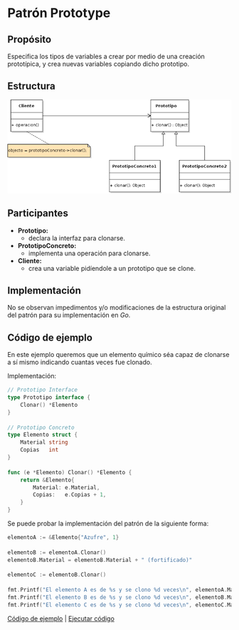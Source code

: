 # Patrón Prototype

## Propósito

Especifica los tipos de variables a crear por medio de una creación prototípica, y crea nuevas variables copiando dicho prototipo.

## Estructura

![](/assets/uml/prototype.png)

## Participantes

* **Prototipo:**
  * declara la interfaz para clonarse.
* **PrototipoConcreto:**
  * implementa una operación para clonarse.
* **Cliente:**
  * crea una variable pidíendole a un prototipo que se clone.

## Implementación

No se observan impedimentos y/o modificaciones de la estructura original del patrón para su implementación en _Go_.

## Código de ejemplo

En este ejemplo queremos que un elemento químico séa capaz de clonarse a sí mismo indicando cuantas veces fue clonado.

Implementación:

```go
// Prototipo Interface
type Prototipo interface {
    Clonar() *Elemento
}

// Prototipo Concreto
type Elemento struct {
    Material string
    Copias   int
}

func (e *Elemento) Clonar() *Elemento {
    return &Elemento{
        Material: e.Material,
        Copias:   e.Copias + 1,
    }
}
```

Se puede probar la implementación del patrón de la siguiente forma:

```go
elementoA := &Elemento{"Azufre", 1}

elementoB := elementoA.Clonar()
elementoB.Material = elementoB.Material + " (fortificado)"

elementoC := elementoB.Clonar()

fmt.Printf("El elemento A es de %s y se clono %d veces\n", elementoA.Material, elementoA.Copias)
fmt.Printf("El elemento B es de %s y se clono %d veces\n", elementoB.Material, elementoB.Copias)
fmt.Printf("El elemento C es de %s y se clono %d veces\n", elementoC.Material, elementoC.Copias)
```

[Código de ejemplo](https://github.com/danielspk/designpatternsingo/tree/master/patrones/creacionales/prototype) | [Ejecutar código](https://play.golang.org/p/3OAK3-IzcTT)
